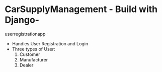 # CarSupplyManagement - Build with Django-

userregistrationapp 

- Handles User Registration and Login 
- Three types of User:
  1. Customer
  2. Manufacturer
  3. Dealer

